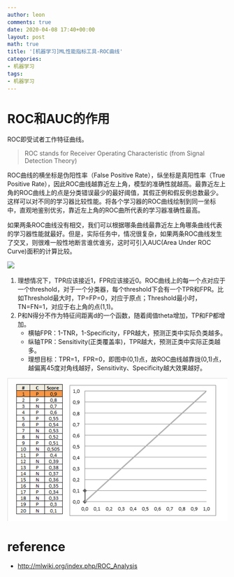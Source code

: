 ```yaml
---
author: leon
comments: true
date: 2020-04-08 17:40+00:00
layout: post
math: true
title: '[机器学习]ML性能指标工具-ROC曲线'
categories:
- 机器学习
tags:
- 机器学习
---
```


# ROC和AUC的作用

ROC即受试者工作特征曲线。
> ROC stands for Receiver Operating Characteristic (from Signal Detection Theory) 

ROC曲线的横坐标是伪阳性率（False Positive Rate），纵坐标是真阳性率（True Positive Rate），因此ROC曲线越靠近左上角，模型的准确性就越高。最靠近左上角的ROC曲线上的点是分类错误最少的最好阈值，其假正例和假反例总数最少。这样可以对不同的学习器比较性能。将各个学习器的ROC曲线绘制到同一坐标中，直观地鉴别优劣，靠近左上角的ROC曲所代表的学习器准确性最高。

如果两条ROC曲线没有相交，我们可以根据哪条曲线最靠近左上角哪条曲线代表的学习器性能就最好。但是，实际任务中，情况很复杂，如果两条ROC曲线发生了交叉，则很难一般性地断言谁优谁劣，这时可引入AUC(Area Under ROC Curve)面积的计算比较。

![](/images/roc-demo.png)

1.  理想情况下，TPR应该接近1，FPR应该接近0。ROC曲线上的每一个点对应于一个threshold，对于一个分类器，每个threshold下会有一个TPR和FPR。比如Threshold最大时，TP=FP=0，对应于原点；Threshold最小时，TN=FN=1，对应于右上角的点(1,1)。
2.  P和N得分不作为特征间距离d的一个函数，随着阈值theta增加，TP和FP都增加。
    - 横轴FPR：1-TNR，1-Specificity，FPR越大，预测正类中实际负类越多。
    - 纵轴TPR：Sensitivity(正类覆盖率)，TPR越大，预测正类中实际正类越多。
    - 理想目标：TPR=1，FPR=0，即图中(0,1)点，故ROC曲线越靠拢(0,1)点，越偏离45度对角线越好，Sensitivity、Specificity越大效果越好。

![](/images/auc-demo.gif)


# reference
- http://mlwiki.org/index.php/ROC_Analysis